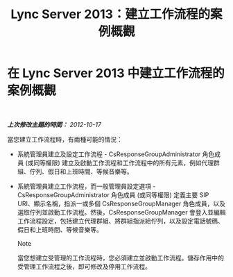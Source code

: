 ﻿---
title: Lync Server 2013：建立工作流程的案例概觀
TOCTitle: 建立工作流程的案例概觀
ms:assetid: 05e0c175-0f1a-4bb1-b048-c68584d00649
ms:mtpsurl: https://technet.microsoft.com/zh-tw/library/JJ204646(v=OCS.15)
ms:contentKeyID: 49289965
ms.date: 08/10/2015
mtps_version: v=OCS.15
ms.translationtype: HT
---

# 在 Lync Server 2013 中建立工作流程的案例概觀

 

_**上次修改主題的時間：** 2012-10-17_

當您建立工作流程時，有兩種可能的情況：

  - 系統管理員建立及設定工作流程 - CsResponseGroupAdministrator 角色成員 (或同等權限) 建立及啟動工作流程和工作流程中的所有元素，例如代理群組、佇列、假日和上班時間、等候音樂等。

  - 系統管理員建立工作流程，而一般管理員設定選項 - CsResponseGroupAdministrator 角色成員 (或同等權限) 定義主要 SIP URI、顯示名稱，指派一或多個 CsResponseGroupManager 角色成員，以及選取佇列並啟動工作流程。然後，CsResponseGroupManager 會登入並編輯工作流程設定，包括建立代理群組、將群組指派給佇列，以及設定電話號碼、假日和上班時間、等候音樂等。
    
    > [!NOTE]  
    > 當您想建立受管理的工作流程時，您必須建立並啟動工作流程。儲存作用中的受管理工作流程之後，即可修改及停用工作流程。
    

